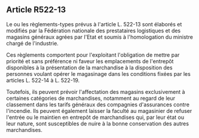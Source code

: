 Article R522-13
----
Le ou les règlements-types prévus à l'article L. 522-13 sont élaborés et
modifiés par la Fédération nationale des prestataires logistiques et des
magasins généraux agrées par l'Etat et soumis à l'homologation du ministre
chargé de l'industrie.

Ces règlements comportent pour l'exploitant l'obligation de mettre par priorité
et sans préférence ni faveur les emplacements de l'entrepôt disponibles à la
présentation de la marchandise à la disposition des personnes voulant opérer le
magasinage dans les conditions fixées par les articles L. 522-14 à L. 522-19.

Toutefois, ils peuvent prévoir l'affectation des magasins exclusivement à
certaines catégories de marchandises, notamment au regard de leur classement
dans les tarifs généraux des compagnies d'assurances contre l'incendie. Ils
peuvent également laisser la faculté au magasinier de refuser l'entrée ou le
maintien en entrepôt de marchandises qui, par leur état ou leur nature, sont
susceptibles de nuire à la bonne conservation des autres marchandises.
